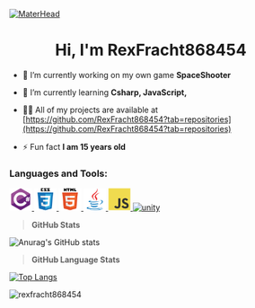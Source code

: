 [![MaterHead](https://cdn.pixabay.com/photo/2015/08/24/12/53/banner-904884_960_720.jpg)](https://github.com/RexFracht868454)
<h1 align="center">Hi, I'm RexFracht868454</h1>

- 🔭 I’m currently working on my own game **SpaceShooter**

- 🌱 I’m currently learning **Csharp, JavaScript,**

- 👨‍💻 All of my projects are available at [https://github.com/RexFracht868454?tab=repositories](https://github.com/RexFracht868454?tab=repositories)

- ⚡ Fun fact **I am 15 years old**

<h3 align="left">Languages and Tools:</h3>
<p align="left"> <a href="https://www.w3schools.com/cs/" target="_blank" rel="noreferrer"> <img src="https://raw.githubusercontent.com/devicons/devicon/master/icons/csharp/csharp-original.svg" alt="csharp" width="40" height="40"/> </a> <a href="https://www.w3schools.com/css/" target="_blank" rel="noreferrer"> <img src="https://raw.githubusercontent.com/devicons/devicon/master/icons/css3/css3-original-wordmark.svg" alt="css3" width="40" height="40"/> </a> <a href="https://www.w3.org/html/" target="_blank" rel="noreferrer"> <img src="https://raw.githubusercontent.com/devicons/devicon/master/icons/html5/html5-original-wordmark.svg" alt="html5" width="40" height="40"/> </a> <a href="https://www.java.com" target="_blank" rel="noreferrer"> <img src="https://raw.githubusercontent.com/devicons/devicon/master/icons/java/java-original.svg" alt="java" width="40" height="40"/> </a> <a href="https://developer.mozilla.org/en-US/docs/Web/JavaScript" target="_blank" rel="noreferrer"> <img src="https://raw.githubusercontent.com/devicons/devicon/master/icons/javascript/javascript-original.svg" alt="javascript" width="40" height="40"/> </a> <a href="https://unity.com/" target="_blank" rel="noreferrer"> <img src="https://www.vectorlogo.zone/logos/unity3d/unity3d-icon.svg" alt="unity" width="40" height="40"/> </a> </p>

>**GitHub Stats**

![Anurag's GitHub stats](https://github-readme-stats.vercel.app/api?username=RexFracht868454&show_icons=true&theme=transparent)
        
>**GitHub Language Stats**
   
[![Top Langs](https://github-readme-stats.vercel.app/api/top-langs/?username=RexFracht868454)](https://github.com/RexFracht868454/github-readme-stats)
  
<p align="left"> <img src="https://komarev.com/ghpvc/?username=rexfracht868454&label=Profile%20views&color=0e75b6&style=flat" alt="rexfracht868454" /> </p>
